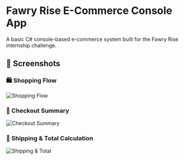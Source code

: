
#  Fawry Rise E-Commerce Console App
A basic C# console-based e-commerce system built for the Fawry Rise internship challenge.


## 📸 Screenshots

### 🛍️ Shopping Flow
![Shopping Flow](images/screenshot1.png)

### 🧾 Checkout Summary
![Checkout Summary](images/screenshot2.png)

### 🚚 Shipping & Total Calculation
![Shipping & Total](images/screenshot3.png)
